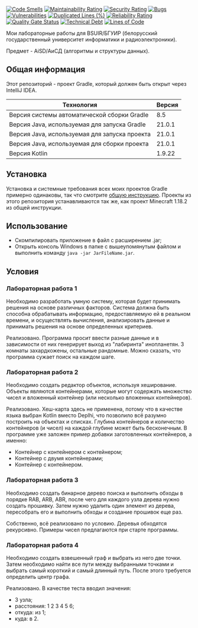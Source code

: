 [![Code Smells](https://sonarcloud.io/api/project_badges/measure?project=Hummel009_Algorithms-and-Data-Structures-II&metric=code_smells)](https://sonarcloud.io/summary/overall?id=Hummel009_Algorithms-and-Data-Structures-II)
[![Maintainability Rating](https://sonarcloud.io/api/project_badges/measure?project=Hummel009_Algorithms-and-Data-Structures-II&metric=sqale_rating)](https://sonarcloud.io/summary/overall?id=Hummel009_Algorithms-and-Data-Structures-II)
[![Security Rating](https://sonarcloud.io/api/project_badges/measure?project=Hummel009_Algorithms-and-Data-Structures-II&metric=security_rating)](https://sonarcloud.io/summary/overall?id=Hummel009_Algorithms-and-Data-Structures-II)
[![Bugs](https://sonarcloud.io/api/project_badges/measure?project=Hummel009_Algorithms-and-Data-Structures-II&metric=bugs)](https://sonarcloud.io/summary/overall?id=Hummel009_Algorithms-and-Data-Structures-II)
[![Vulnerabilities](https://sonarcloud.io/api/project_badges/measure?project=Hummel009_Algorithms-and-Data-Structures-II&metric=vulnerabilities)](https://sonarcloud.io/summary/overall?id=Hummel009_Algorithms-and-Data-Structures-II)
[![Duplicated Lines (%)](https://sonarcloud.io/api/project_badges/measure?project=Hummel009_Algorithms-and-Data-Structures-II&metric=duplicated_lines_density)](https://sonarcloud.io/summary/overall?id=Hummel009_Algorithms-and-Data-Structures-II)
[![Reliability Rating](https://sonarcloud.io/api/project_badges/measure?project=Hummel009_Algorithms-and-Data-Structures-II&metric=reliability_rating)](https://sonarcloud.io/summary/overall?id=Hummel009_Algorithms-and-Data-Structures-II)
[![Quality Gate Status](https://sonarcloud.io/api/project_badges/measure?project=Hummel009_Algorithms-and-Data-Structures-II&metric=alert_status)](https://sonarcloud.io/summary/overall?id=Hummel009_Algorithms-and-Data-Structures-II)
[![Technical Debt](https://sonarcloud.io/api/project_badges/measure?project=Hummel009_Algorithms-and-Data-Structures-II&metric=sqale_index)](https://sonarcloud.io/summary/overall?id=Hummel009_Algorithms-and-Data-Structures-II)
[![Lines of Code](https://sonarcloud.io/api/project_badges/measure?project=Hummel009_Algorithms-and-Data-Structures-II&metric=ncloc)](https://sonarcloud.io/summary/overall?id=Hummel009_Algorithms-and-Data-Structures-II)

Мои лабораторные работы для BSUIR/БГУИР (белорусский государственный университет информатики и радиоэлектроники).

Предмет - AiSD/АиСД (алгоритмы и структуры данных).

## Общая информация

Этот репозиторий - проект Gradle, который должен быть открыт через IntelliJ IDEA.

| Технология                                    | Версия    |
|-----------------------------------------------|-----------|
| Версия системы автоматической сборки Gradle   | 8.5       |
| Версия Java, используемая для запуска Gradle  | 21.0.1    |
| Версия Java, используемая для запуска проекта | 21.0.1    |
| Версия Java, используемая для сборки проекта  | 21.0.1    |
| Версия Kotlin                                 | 1.9.22    |

## Установка

Установка и системные требования всех моих проектов Gradle примерно одинаковы, так что смотрите [общую инструкцию](https://github.com/Hummel009/The-Rings-of-Power#readme). Проекты из этого репозитория устанавливаются так же, как проект Minecraft 1.18.2 из общей инструкции.

## Использование

* Скомпилировать приложение в файл с расширением .jar;
* Открыть консоль Windows в папке с вышеупомянутым файлом и выполнить команду `java -jar JarFileName.jar`.

## Условия

### Лабораторная работа 1

Необходимо разработать умную систему, которая будет принимать решения на основе различных факторов. Система должна быть способна обрабатывать информацию, предоставляемую ей в реальном времени, и осуществлять вычисления, анализировать данные и принимать решения на основе определенных критериев.

Реализовано. Программа просит ввести разные данные и в зависимости от них генерирует выход из "лабиринта" инопланетян. 3 комнаты захардкожены, остальные рандомные. Можно сказать, что программа сужает поиск на каждом шаге.

### Лабораторная работа 2

Необходимо создать редактор объектов, используя хеширование. Объекты являются контейнерами, которые могут содержать множество чисел и вложенный контейнер (или несколько вложенных контейнеров). 

Реализовано. Хеш-карта здесь не применена, потому что в качестве языка выбран Kotlin вместо Deplhi, что позволило всё разумно построить на объектах и списках. Глубина контейнеров и количество контейнеров (и чисел) на каждой глубине может быть бесконечным. В программе уже заложен пример добавки заготовленных контейнеров, а именно:

* Контейнер с контейнером с контейнером;
* Контейнер с двумя контейнерами;
* Контейнер с контейнером.

### Лабораторная работа 3

Необходимо создать бинарное дерево поиска и выполнить обходы в порядке RAB, ARB, ABR, после чего для каждого узла дерева нужно создать прошивку. Затем нужно удалить один элемент из дерева, пересобрать его и выполнить обходы и создание прошивок еще раз. 

Собственно, всё реализовано по условию. Деревья обходятся рекурсивно. Примеры чисел предлагаются при старте программы.

### Лабораторная работа 4

Необходимо создать взвешенный граф и выбрать из него две точки. Затем необходимо найти все пути между выбранными точками и выбрать самый короткий и самый длинный путь. После этого требуется определить центр графа. 

Реализовано. В качестве теста вводил значения:

* 3 узла;
* расстояния: 1 2 3 4 5 6;
* откуда: из 1;
* куда: в 2.
